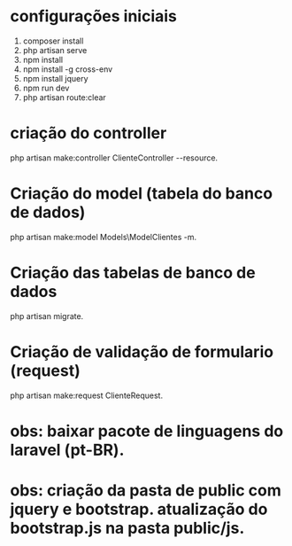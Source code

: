 # configurações iniciais

1. composer install
2. php artisan serve
3. npm install
4. npm install -g cross-env
5. npm install jquery
6. npm run dev
7. php artisan route:clear 


# criação do controller
php artisan make:controller ClienteController --resource.

# Criação do model (tabela do banco de dados)
php artisan make:model Models\\ModelClientes -m.

# Criação das tabelas de banco de dados
 php artisan migrate.
 
# Criação de validação de formulario (request)
 php artisan make:request ClienteRequest.
 
# obs: baixar pacote de linguagens do laravel (pt-BR). 

# obs: criação da pasta de public com jquery e bootstrap. atualização do bootstrap.js na pasta public/js.

